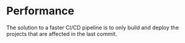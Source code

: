 # Performance

The solution to a faster CI/CD pipeline is to only build and deploy the projects that are affected in the last commit.
